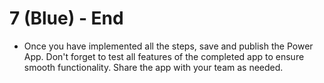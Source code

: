 # 7 (Blue) - End

- Once you have implemented all the steps, save and publish the Power App. Don't forget to test all features of the completed app to ensure smooth functionality. Share the app with your team as needed.